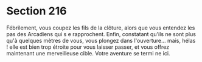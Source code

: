 # Section 216

Fébrilement, vous coupez les fils de la clôture, alors que vous
entendez les pas des Arcadiens qui s e rapprochent. Enfin,
constatant qu'ils ne sont plus qu'à quelques mètres de vous, vous
plongez dans l'ouverture... mais, hélas ! elle est bien trop étroite
pour vous laisser passer, et vous offrez maintenant une
merveilleuse cible. Votre aventure se termi ne ici.